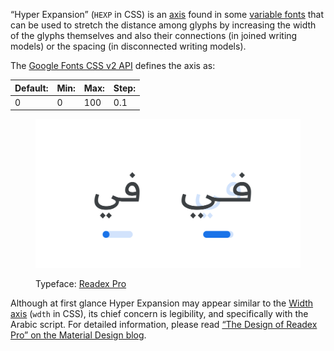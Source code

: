 “Hyper Expansion” (`HEXP` in CSS) is an [axis](/glossary/axis_in_variable_fonts) found in some [variable fonts](/glossary/variable_fonts) that can be used to stretch the distance among glyphs by increasing the width of the glyphs themselves and also their connections (in joined writing models) or the spacing (in disconnected writing models).

The [Google Fonts CSS v2 API](https://developers.google.com/fonts/docs/css2) defines the axis as:

| Default: | Min: | Max: | Step: |
| --- | --- | --- | --- |
| 0 | 0 | 100 | 0.1 |

<figure>

![An image showing two type specimens, each with an axis slider underneath. The specimen on the left shows the effects of the axis’ lowest value. The specimen on the right shows the effects of the axis’ highest value.](images/thumbnail.svg)

<figcaption>Typeface: <a href="https://fonts.google.com/specimen/Readex+Pro">Readex Pro</a></figcaption>
</figure>

Although at first glance Hyper Expansion may appear similar to the [Width axis](/glossary/width_axis) (`wdth` in CSS), its chief concern is legibility, and specifically with the Arabic script. For detailed information, please read [“The Design of Readex Pro” on the Material Design blog](https://material.io/blog/readex-pro-legibility-arabic-type-design).